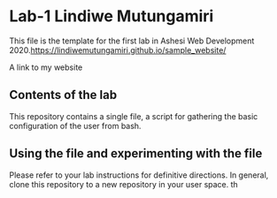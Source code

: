 # Lab-1 Lindiwe Mutungamiri

This file is the template for the first lab in Ashesi Web Development 2020.https://lindiwemutungamiri.github.io/sample_website/

A link to my website 

## Contents of the lab

This repository contains a single file, a script for gathering the basic configuration of the user from bash.

## Using the file and experimenting with the file 

Please refer to your lab instructions for definitive directions. In general, clone this repository to a new repository in your user space. th
